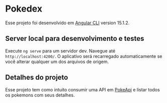 # Pokedex

Esse projeto foi desenvolvido em [Angular CLI](https://github.com/angular/angular-cli) version 15.1.2.

## Server local para desenvolvimento e testes

Execute `ng serve` para um servidor dev. Navegue até `http://localhost:4200/`. O aplicativo será recarregado automaticamente se você alterar qualquer um dos arquivos de origem.

## Detalhes do projeto

Esse projeto tem como intuito consumir uma API em [PokeApi](https://pokeapi.co/)
e listar todos os pokemons com seus detalhes.



